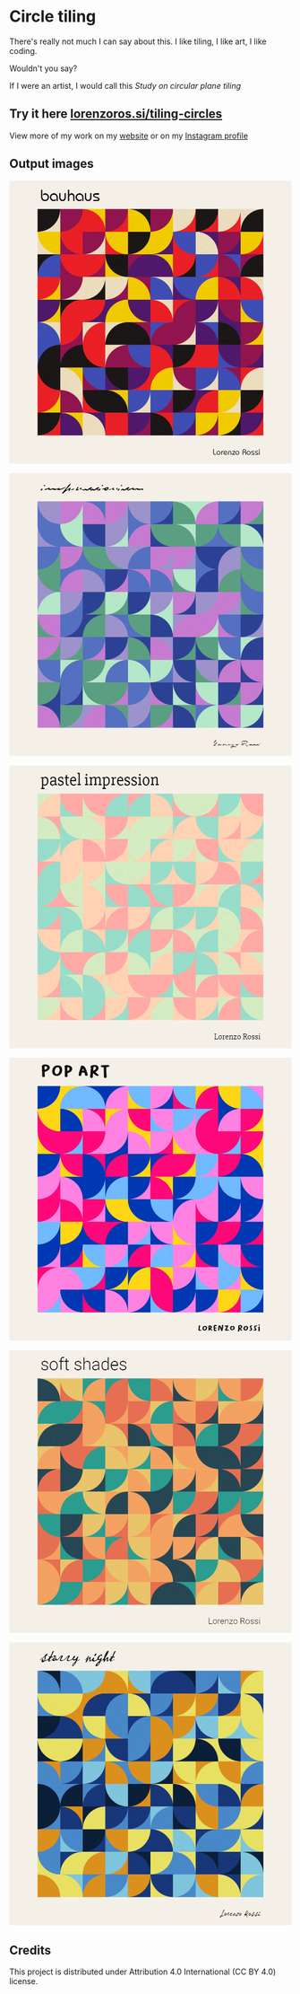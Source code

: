# Circle tiling

There's really not much I can say about this. I like tiling, I like art, I like coding.

Wouldn't you say?

If I were an artist, I would call this *Study on circular plane tiling*

## Try it here [lorenzoros.si/tiling-circles](https://www.lorenzoros.si/tiling-circles)

View more of my work on my [website](https://www.lorenzoros.si) or on my [Instagram profile](https://www.instagram.com/lorossi97)

## Output images

![bauhaus](output/bauhaus.png)

![impressionism](output/impressionism.png)

![pastel-impression](output/pastel-impression.png)

![pop-art](output/pop-art.png)

![soft-shades](output/soft-shades.png)

![starry-night](output/starry-night.png)


## Credits

This project is distributed under Attribution 4.0 International (CC BY 4.0) license.
